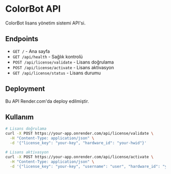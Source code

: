 # ColorBot API

ColorBot lisans yönetim sistemi API'si.

## Endpoints

- `GET /` - Ana sayfa
- `GET /api/health` - Sağlık kontrolü
- `POST /api/license/validate` - Lisans doğrulama
- `POST /api/license/activate` - Lisans aktivasyon
- `GET /api/license/status` - Lisans durumu

## Deployment

Bu API Render.com'da deploy edilmiştir.

## Kullanım

```bash
# Lisans doğrulama
curl -X POST https://your-app.onrender.com/api/license/validate \
  -H "Content-Type: application/json" \
  -d '{"license_key": "your-key", "hardware_id": "your-hwid"}'

# Lisans aktivasyon
curl -X POST https://your-app.onrender.com/api/license/activate \
  -H "Content-Type: application/json" \
  -d '{"license_key": "your-key", "username": "user", "hardware_id": "your-hwid"}'
```
